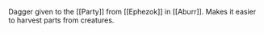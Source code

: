 Dagger given to the [[Party]] from [[Ephezok]] in [[Aburr]]. Makes it easier to harvest parts from creatures.